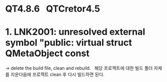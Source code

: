 # QT4.8.6 &nbsp; QTCretor4.5

# 1. LNK2001: unresolved external symbol "public: virtual struct QMetaObject const
-> delete the build file, clean and rebuild. &nbsp; 
해당 프로젝트에 대한 빌드 폴더 자체를 지운다음에 프로젝트 clean 후 다시 빌드하면 된다.
